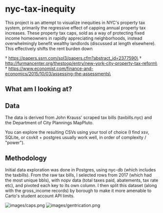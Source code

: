 # nyc-tax-inequity

This project is an attempt to visualize inequities in NYC's property tax system, primarily the regressive effect of capping annual property tax increases. These property tax caps, sold as a way of protecting fixed income homeowners in rapidly appreciating neighborhoods, instead overwhelmingly benefit wealthy landlords (discussed at length elsewhere). This effectively shifts the rent burden down


† https://papers.ssrn.com/sol3/papers.cfm?abstract_id=2377590\
† http://furmancenter.org/thestoop/entry/new-york-city-property-tax-reform\
† https://www.economist.com/finance-and-economics/2015/10/03/assessing-the-assessments\

## What am I looking at?

## Data
The data is derived from John Krauss' scraped tax bills (taxbills.nyc) and the Department of City Plannings MapPluto.

You can explore the resulting CSVs using your tool of choice (I find xsv, SQLite, or csvkit + postgres usually work well, in order of complexity / "power").

## Methodology
Initial data exploration was done in Postgres, using nyc-db (which includes the taxbills). From the raw tax bills, I selected rows from 2017 (which had the most unique bbls), with nopv data (total taxes paid, abatements, tax rate etc), and pivoted each key to its own column. I then split this dataset (along with the gross_income records) by borough to make it more amenable to Carto's student account API limits.

![images/caps.png](images/caps.png)
![images/gentrication.png](images/gentrification.png)
